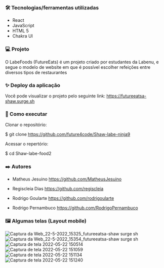 ### 🛠️ Tecnologias/ferramentas utilizadas

- React
- JavaScript
- HTML 5
- Chakra UI

### 💻 Projeto

O LabeFoods (FutureEats) é um projeto criado por estudantes da Labenu, e segue o modelo de website em que é possível escolher refeições entre diversos tipos de restaurantes

### ✨ Deploy da aplicação

Você pode visualizar o projeto pelo seguinte link: https://futureeatsa-shaw.surge.sh

### 🚀 Como executar

Clonar o repositório:

$ git clone https://github.com/future4code/Shaw-labe-ninja9

Acessar o repertório:

$ cd Shaw-labe-food2

### ✒️ Autores

- Matheus Jesuino https://github.com/MatheusJesuino

- Regiscleia Dias https://github.com/regiscleia

- Rodrigo Goularte https://github.com/rodrigoularte

- Rodrigo Pernambuco https://github.com/RodrigoPernambuco

### 🖼️ Algumas telas (Layout mobile)

![Captura da Web_22-5-2022_15325_futureeatsa-shaw surge sh](https://user-images.githubusercontent.com/88721328/169709690-9a665ac9-094a-4b24-a913-182373cf5d5a.jpeg)
![Captura da Web_22-5-2022_15354_futureeatsa-shaw surge sh](https://user-images.githubusercontent.com/88721328/169709701-64113647-7bd0-4bb2-86d6-ec5af2c970c3.jpeg)
![Captura de tela 2022-05-22 150514](https://user-images.githubusercontent.com/88721328/169709708-5a57ae76-32bf-46a7-8250-e4a8d0554352.png)
![Captura de tela 2022-05-22 151059](https://user-images.githubusercontent.com/88721328/169709716-f34735b1-402a-4b73-bb1f-c00f9d664c37.png)
![Captura de tela 2022-05-22 151134](https://user-images.githubusercontent.com/88721328/169709717-9cb65758-d295-4d2b-be0e-e703bd4394f3.png)
![Captura de tela 2022-05-22 151240](https://user-images.githubusercontent.com/88721328/169709718-40061f5b-dd9c-4620-9feb-10514f235a65.png)
